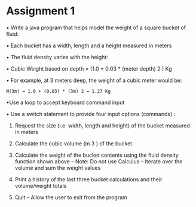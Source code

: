 # Assignment 1

• Write a java program that helps  model the weight of a square bucket of fluid:

• Each bucket has a width, length and a height measured in meters

• The fluid density varies with the height:

• Cubic Weight based on depth = (1.0 + 0.03 * (meter depth) 2 ) Kg

• For example, at 3 meters deep, the weight of a cubic meter would be:

	W(3m) = 1.0 + (0.03) * (3m) 2 = 1.27 Kg

•Use a loop to accept keyboard command input

• Use a switch statement to provide four input options (commands) :

1) Request the size (i.e. width, length and height) of the bucket measured in meters

2) Calculate the  cubic volume (m 3 ) of the bucket

3) Calculate the weight of the bucket contents using the fluid density function shown above  – Note: Do not use Calculus  – Iterate over the volume and sum the weight values

4) Print a history of the last three  bucket calculations and their volume/weight totals

5) Quit – Allow the user to exit from the program

